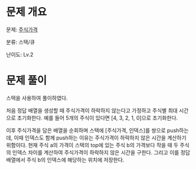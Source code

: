# 문제 개요

문제: [주식가격](https://school.programmers.co.kr/learn/courses/30/lessons/42584)

분류: 스택/큐

난이도: Lv.2

# 문제 풀이

스택을 사용하여 풀이하였다.

처음 정답 배열을 생성할 때 주식가격이 하락하지 않는다고 가정하고 주식별 최대 시간으로 초기화한다. 예를 들어 5개의 주식이 있다면 [4, 3, 2, 1, 0]으로 초기화한다.

이후 주식가격을 담은 배열을 순회하며 스택에 [주식가격, 인덱스]를 쌍으로 push하는데, 이때 인덱스도 함께 push하는 이유는 주식가격이 하락하지 않은 시간을 계산하기 위함이다. 현재 주식 a의 가격이 스택의 top에 있는 주식 b의 가격보다 작을 때 두 주식의 인덱스 차이를 계산하여 주식가격이 하락하지 않은 시간을 구한다. 그리고 이를 정답 배열에서 주식 b의 인덱스에 해당하는 위치에 저장한다.
